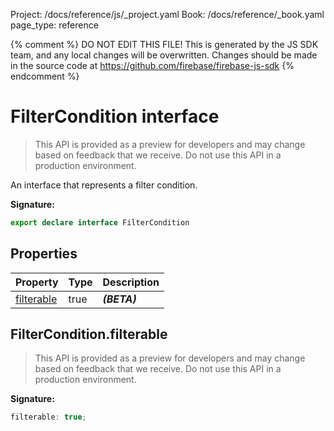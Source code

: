 Project: /docs/reference/js/_project.yaml
Book: /docs/reference/_book.yaml
page_type: reference

{% comment %}
DO NOT EDIT THIS FILE!
This is generated by the JS SDK team, and any local changes will be
overwritten. Changes should be made in the source code at
https://github.com/firebase/firebase-js-sdk
{% endcomment %}

# FilterCondition interface
> This API is provided as a preview for developers and may change based on feedback that we receive. Do not use this API in a production environment.
> 

An interface that represents a filter condition.

<b>Signature:</b>

```typescript
export declare interface FilterCondition 
```

## Properties

|  Property | Type | Description |
|  --- | --- | --- |
|  [filterable](./firestore_lite.filtercondition.md#filterconditionfilterable) | true | <b><i>(BETA)</i></b> |

## FilterCondition.filterable

> This API is provided as a preview for developers and may change based on feedback that we receive. Do not use this API in a production environment.
> 

<b>Signature:</b>

```typescript
filterable: true;
```

